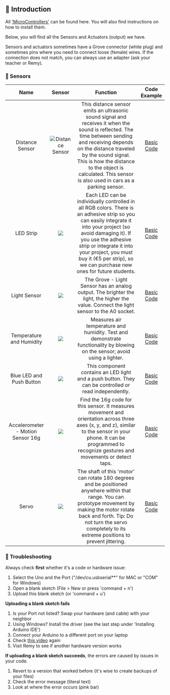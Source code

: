 ## :rocket: Introduction
All ['MicroControllers'](MicroControllers) can be found here. You will also find instructions on how to install them.

Below, you will find all the Sensors and Actuators (output) we have.

Sensors and actuators sometimes have a Grove connector (white plug) and sometimes pins where you need to connect loose (female) wires. If the connection does not match, you can always use an adapter (ask your teacher or Remy).

### :eyes: Sensors

| Name | Sensor | Function | Code Example |
| :---: | :---: | :---: | :---: |
| Distance Sensor | ![Distance Sensor](https://m.media-amazon.com/images/I/51ugwbd5ynL._SL160_.jpg) | This distance sensor emits an ultrasonic sound signal and receives it when the sound is reflected. The time between sending and receiving depends on the distance traveled by the sound signal. This is how the distance to the object is calculated. This sensor is also used in cars as a parking sensor. | [Basic Code](https://github.com/harmsel/SensorLab/tree/main/SensorenActuatoren/AfstandSensor) |
| LED Strip | ![](imagesGit/ledstrip.png) | Each LED can be individually controlled in all RGB colors. There is an adhesive strip so you can easily integrate it into your project (so avoid damaging it). If you use the adhesive strip or integrate it into your project, you must buy it (€5 per strip), so we can purchase new ones for future students. | [Basic Code](https://github.com/harmsel/SensorLab/tree/main/SensorenActuatoren/LED-strip-heen) |
| Light Sensor | ![](imagesGit/licht.png) | The Grove - Light Sensor has an analog output. The brighter the light, the higher the value. Connect the light sensor to the A0 socket. | [Basic Code](https://github.com/harmsel/SensorLab/tree/main/SensorenActuatoren/LightSensor-Simple) |
| Temperature and Humidity | ![](imagesGit/temphu.png) | Measures air temperature and humidity. Test and demonstrate functionality by blowing on the sensor; avoid using a lighter. | [Basic Code](https://github.com/harmsel/SensorLab/tree/main/SensorenActuatoren/DHT-TempHumidity) |
| Blue LED and Push Button | ![](imagesGit/ledknop.png) | This component contains an LED light and a push button. They can be controlled or read independently. | [Basic Code](https://github.com/harmsel/SensorLab/tree/main/SensorenActuatoren/Knop_Led) |
| Accelerometer - Motion Sensor 16g | ![](imagesGit/acceler16.png) | Find the 16g code for this sensor. It measures movement and orientation across three axes (x, y, and z), similar to the sensor in your phone. It can be programmed to recognize gestures and movements or detect taps. | [Basic Code](https://github.com/harmsel/SensorLab/tree/main/SensorenActuatoren/acceler-16-serial) |
| Servo | ![](https://silicio.mx/media/catalog/product/cache/1/small_image/195x195/5e06319eda06f020e43594a9c230972d/r/o/rob08211p/Grove---Servomotor-21.jpg) | The shaft of this 'motor' can rotate 180 degrees and be positioned anywhere within that range. You can prototype movement by making the motor rotate back and forth. Tip: Do not turn the servo completely to its extreme positions to prevent jittering. | [Basic Code](https://github.com/harmsel/SensorLab/tree/main/SensorenActuatoren/ServoSweep) |

### :anger: Troubleshooting
Always check **first** whether it's a code or hardware issue:

1. Select the Uno and the Port ("/dev/cu.usbserial**" for MAC or "COM" for Windows)
2. Open a blank sketch (File > New or press 'command + n')
3. Upload this blank sketch (or 'command + u')

**Uploading a blank sketch fails**

1. Is your Port not listed? Swap your hardware (and cable) with your neighbor
2. Using Windows? Install the driver (see the last step under 'Installing Arduino IDE')
3. Connect your Arduino to a different port on your laptop
4. Check [this video](https://youtu.be/C6NZ1WOGFKw) again
5. Visit Remy to see if another hardware version works

**If uploading a blank sketch succeeds**, the errors are caused by issues in your code.

1. Revert to a version that worked before (it's wise to create backups of your files)
2. Check the error message (literal text)
3. Look at where the error occurs (pink bar)
